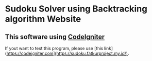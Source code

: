 # Sudoku Solver using Backtracking algorithm Website

## This software using [CodeIgniter](https://codeigniter.com)

If yout want to test this program, please use [this link](https://codeigniter.com](https://sudoku.fatkurproject.my.id/).
